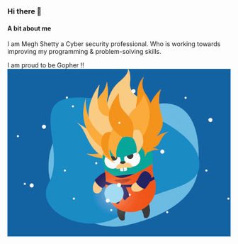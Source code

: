 ### Hi there 👋

#### A bit about me
I am Megh Shetty a Cyber security professional. Who is working towards improving my programming & problem-solving skills. 

I am proud to be Gopher !!
![gopher](./Power-up-gopher.gif)
<!--
**MeghvShetty/MeghvShetty** is a ✨ _special_ ✨ repository because its `README.md` (this file) appears on your GitHub profile.

Here are some ideas to get you started:

- 🔭 I’m currently working on ...
- 🌱 I’m currently learning ...
- 👯 I’m looking to collaborate on ...
- 🤔 I’m looking for help with ...
- 💬 Ask me about ...
- 📫 How to reach me: ...
- 😄 Pronouns: ...
- ⚡ Fun fact: ...
-->
